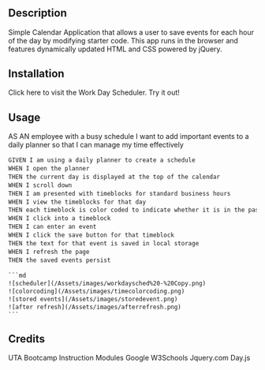 # <Work-Day-Scheduler>

## Description

Simple Calendar Application that allows a user to save events for each hour of the day by modifying starter code. This app runs in the browser and features dynamically updated HTML and CSS powered by jQuery.

## Installation

Click here to visit the Work Day Scheduler. Try it out! 

## Usage

AS AN employee with a busy schedule
I want to add important events to a daily planner 
so that I can manage my time effectively

```md
GIVEN I am using a daily planner to create a schedule
WHEN I open the planner
THEN the current day is displayed at the top of the calendar
WHEN I scroll down
THEN I am presented with timeblocks for standard business hours
WHEN I view the timeblocks for that day
THEN each timeblock is color coded to indicate whether it is in the past, present, or future
WHEN I click into a timeblock
THEN I can enter an event
WHEN I click the save button for that timeblock
THEN the text for that event is saved in local storage
WHEN I refresh the page
THEN the saved events persist
```



    ```md
    ![scheduler](/Assets/images/workdaysched%20-%20Copy.png)
    ![colorcoding](/Assets/images/timecolorcoding.png)
    ![stored events](/Assets/images/storedevent.png)
    ![after refresh](/Assets/images/afterrefresh.png)
    ```

## Credits
UTA Bootcamp Instruction Modules
Google
W3Schools
Jquery.com
Day.js

